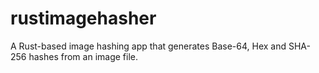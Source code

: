 # rustimagehasher
A Rust-based image hashing app that generates Base-64, Hex and SHA-256 hashes from an image file.
